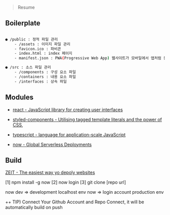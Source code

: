 > Resume

Boilerplate
------------

```sh

● /public : 정적 파일 관리
    - /assets : 이미지 파일 관리
    - favicon.ico : 파비콘
    - index.html : index 페이지
    - manifest.json : PWA(Progressive Web App) 웹사이트가 모바일에서 앱처럼 동작 설정 파일

● /src : 소스 파일 관리
    - /components : 구성 요소 파일
    - /containers : 내용 요소 파일
    - /interfaces : 상속 파일

```

Modules
---------

* <a href="https://reactjs.org/">react - JavaScript library for creating user interfaces</a>

* <a href="https://www.styled-components.com/">styled-components - Utilising tagged template literals and the power of CSS,</a>

* <a href="https://www.typescriptlang.org/">typescript - language for application-scale JavaScript</a>

* <a href="https://www.npmjs.com/package/now">now - Global Serverless Deployments</a>

Build
---------
<a href="https://zeit.co/">ZEIT - The easiest way yo depoly websites</a>

[1] npm install -g now
[2] now login
[3] git clone [repo url]

now dev => development localhost env
now => login account production env

++ TIP) Connect Your Github Account
        and Repo Connect, it will be automatically build on push
